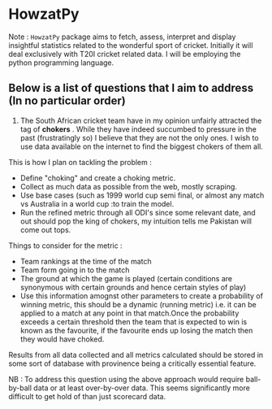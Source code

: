 # HowzatPy
Note : ``HowzatPy`` package aims to fetch, assess, interpret and display insightful statistics related to the wonderful sport of cricket. Initially it will deal exclusively with T20I cricket related data. I will be employing the python programming language. 

## Below is a list of questions that I aim to address (In no particular order)

1) The South African cricket team have in my opinion unfairly attracted the tag of **chokers** . While they have indeed succumbed to pressure in the past (frustratingly so) I believe that they are not the only ones. I wish to use data available on the internet to find the biggest chokers of them all.

This is how I plan on tackling the problem :

 + Define "choking" and create a choking metric.
 + Collect as much data as possible from the web, mostly scraping.
 + Use base cases (such as 1999 world cup semi final, or almost any match vs Australia in a world cup :to train the model.
 + Run the refined metric through all ODI's since some relevant date, and out should pop the king of chokers, my intuition tells me Pakistan will come out tops.

Things to consider for the metric :
 + Team rankings at the time of the match
 + Team form going in to the match
 + The ground at which the game is played (certain conditions are synonymous with certain grounds and hence certain styles of play)
 + Use this information amognst other parameters to create a probability of winning metric, this should be a dynamic (running metric)
  i.e. it can be applied to a match at any point in that match.Once the probability exceeds a certain threshold then the team that is   expected to win is known as the favourite, if the favourite ends up losing the match then they would have choked.

Results from all data collected and all metrics calculated should be stored in some sort of database with provinence being a critically essential feature.

NB : To address this question using the above approach would require ball-by-ball data or at least over-by-over data. This seems significantly more difficult to get hold of than just scorecard data.
 

